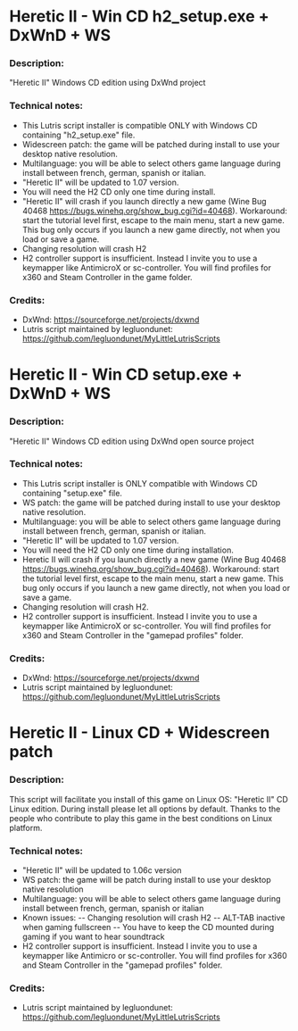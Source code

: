 # Heretic II - Win CD h2_setup.exe + DxWnD + WS
### Description:
"Heretic II" Windows CD edition using DxWnd project
### Technical notes:
- This Lutris script installer is compatible ONLY with Windows CD containing "h2_setup.exe" file.
- Widescreen patch: the game will be patched during install to use your desktop native resolution.
- Multilanguage: you will be able to select  others game  language during install between french, german, spanish or italian.
- "Heretic II" will be updated to 1.07 version.
- You will need the H2 CD only one time during install.
- "Heretic II" will crash if you launch directly a new game (Wine Bug 40468 https://bugs.winehq.org/show_bug.cgi?id=40468). Workaround: start the tutorial level first, escape to the main menu, start a new game. This bug only occurs if you launch a new game directly, not when you load or save a game.
- Changing resolution will crash H2
- H2 controller support is insufficient. Instead I invite you to use a keymapper like AntimicroX or sc-controller. You will find profiles for x360 and Steam Controller in the game folder.
### Credits:
- DxWnd: https://sourceforge.net/projects/dxwnd
- Lutris script maintained by legluondunet: https://github.com/legluondunet/MyLittleLutrisScripts


# Heretic II - Win CD setup.exe + DxWnD + WS
### Description:
"Heretic II" Windows CD edition using DxWnd open source project
### Technical notes:
- This Lutris script installer is ONLY compatible with Windows CD containing "setup.exe" file.
- WS patch: the game will be patched during install to use your desktop native resolution.
- Multilanguage: you will be able to select  others game  language during install between french, german, spanish or italian.
- "Heretic II" will be updated to 1.07 version.
- You will need the H2 CD only one time during installation.
- Heretic II will crash if you launch directly a new game (Wine Bug 40468 https://bugs.winehq.org/show_bug.cgi?id=40468). Workaround: start the tutorial level first, escape to the main menu, start a new game. This bug only occurs if you launch a new game directly, not when you load or save a game.
- Changing resolution will crash H2.
- H2 controller support is insufficient. Instead I invite you to use a keymapper like AntimicroX or sc-controller. You will find profiles for x360 and Steam Controller in the "gamepad profiles" folder.
### Credits:
- DxWnd: https://sourceforge.net/projects/dxwnd
- Lutris script maintained by legluondunet: https://github.com/legluondunet/MyLittleLutrisScripts


# Heretic II - Linux CD + Widescreen patch
### Description:
This script will facilitate you install of this game on Linux OS:
"Heretic II" CD Linux edition.
During install please let all options by default.
Thanks to the people who contribute to play this game in the best conditions on Linux platform.
### Technical notes:
- "Heretic II" will be updated to 1.06c version
- WS patch: the game will be patch during install to use your desktop native resolution
- Multilanguage: you will be able to select others game language during install between french, german, spanish or italian
- Known issues:
-- Changing resolution will crash H2
-- ALT-TAB inactive when gaming fullscreen
-- You have to keep the CD mounted during gaming if you want to hear soundtrack
- H2 controller support is insufficient. Instead I invite you to use a keymapper like Antimicro or sc-controller. You will find profiles for x360 and Steam Controller in the "gamepad profiles" folder.
### Credits:
- Lutris script maintained by legluondunet: https://github.com/legluondunet/MyLittleLutrisScripts
